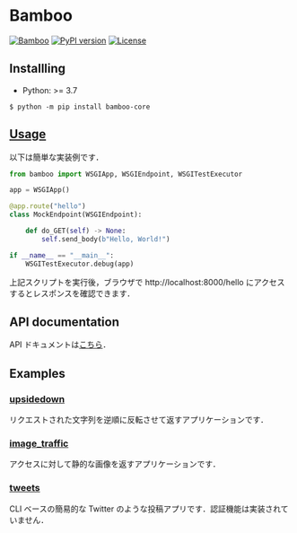 # Bamboo

[![Bamboo](docs/res/bamboo.png)](https://jjj999.github.io/bamboo/)
[![PyPI version](https://badge.fury.io/py/bamboo-core.svg)](http://badge.fury.io/py/bamboo-core)
[![License](https://img.shields.io/github/license/mashape/apistatus.svg)](https://pypi.python.org/pypi/bamboo-core/)

## Installling
* Python: >= 3.7

```
$ python -m pip install bamboo-core
```

## [Usage](https://jjj999.github.io/bamboo/tutorials/concept/)
以下は簡単な実装例です．

```python
from bamboo import WSGIApp, WSGIEndpoint, WSGITestExecutor

app = WSGIApp()

@app.route("hello")
class MockEndpoint(WSGIEndpoint):

    def do_GET(self) -> None:
        self.send_body(b"Hello, World!")

if __name__ == "__main__":
    WSGITestExecutor.debug(app)
```

上記スクリプトを実行後，ブラウザで http://localhost:8000/hello にアクセスするとレスポンスを確認できます．

## API documentation
API ドキュメントは[こちら](https://jjj999.github.io/bamboo/api/bamboo/pkg/)．

## Examples

### [upsidedown](example/upsidedown/)
リクエストされた文字列を逆順に反転させて返すアプリケーションです．

### [image_traffic](example/image_traffic/)
アクセスに対して静的な画像を返すアプリケーションです．

### [tweets](example/tweets/)
CLI ベースの簡易的な Twitter のような投稿アプリです．認証機能は実装されていません．
